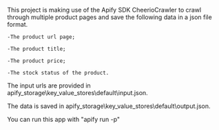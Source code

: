 
This project is making use of the Apify SDK CheerioCrawler to crawl through multiple product pages and save the following data in a json file format.

    -The product url page;

    -The product title;

    -The product price;

    -The stock status of the product.

The input urls are provided in apify_storage\key_value_stores\default\input.json. 

The data is saved in apify_storage\key_value_stores\default\output.json.

You can run this app with "apify run -p" 
